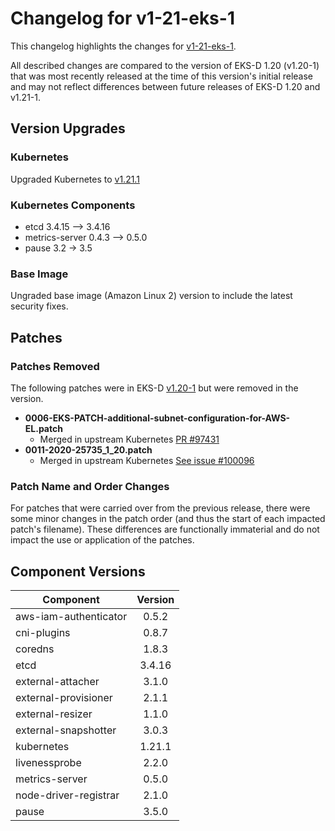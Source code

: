 # Changelog for v1-21-eks-1

This changelog highlights the changes for [v1-21-eks-1](https://github.com/aws/eks-distro/tree/v1-21-eks-1). 

All described changes are compared to the version of EKS-D 1.20 (v1.20-1) that was most recently released at the time of
this version's initial release and may not reflect differences between future releases of EKS-D 1.20 and v1.21-1.

## Version Upgrades

### Kubernetes

Upgraded Kubernetes to [v1.21.1](https://github.com/kubernetes/kubernetes/releases/tag/v1.21.1)

### Kubernetes Components
* etcd 3.4.15 —> 3.4.16
* metrics-server 0.4.3 —> 0.5.0
* pause 3.2 -> 3.5

### Base Image

Ungraded base image (Amazon Linux 2) version to include the latest security fixes.


## Patches

### Patches Removed

The following patches were in EKS-D [v1.20-1](https://github.com/aws/eks-distro/tree/v1-19-eks-4/projects/kubernetes/kubernetes/1-20/patches)
but were removed in the version.

* **0006-EKS-PATCH-additional-subnet-configuration-for-AWS-EL.patch**
  * Merged in upstream Kubernetes [PR #97431](https://github.com/kubernetes/kubernetes/pull/97431)
* **0011-2020-25735_1_20.patch**
  * Merged in upstream Kubernetes [See issue #100096](https://github.com/kubernetes/kubernetes/issues/100096)

### Patch Name and Order Changes
For patches that were carried over from the previous release, there were some minor changes in the patch order (and thus
the start of each impacted patch's filename). These differences are functionally immaterial and do not impact the use or
application of the patches.

## Component Versions

| Component             | Version   |
|-----------------------|:---------:|
| aws-iam-authenticator | 0.5.2     |
| cni-plugins           | 0.8.7     |
| coredns               | 1.8.3     |
| etcd                  | 3.4.16    |
| external-attacher     | 3.1.0     |
| external-provisioner  | 2.1.1     |
| external-resizer      | 1.1.0     |
| external-snapshotter  | 3.0.3     |
| kubernetes            | 1.21.1    |
| livenessprobe         | 2.2.0     |
| metrics-server        | 0.5.0     |
| node-driver-registrar | 2.1.0     |
| pause                 | 3.5.0     |
